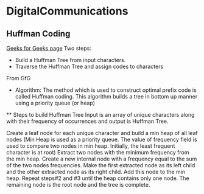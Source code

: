 # DigitalCommunications

## Huffman Coding
[Geeks for Geeks page](https://www.geeksforgeeks.org/dsa/huffman-coding-greedy-algo-3/)
Two steps:
* Build a Huffman Tree from input characters.
* Traverse the Huffman Tree and assign codes to characters


From GfG
* Algorithm:
The method which is used to construct optimal prefix code is called Huffman coding. This algorithm builds a tree in bottom up manner using a priority queue (or heap)

** Steps to build Huffman Tree
Input is an array of unique characters along with their frequency of occurrences and output is Huffman Tree. 

Create a leaf node for each unique character and build a min heap of all leaf nodes (Min Heap is used as a priority queue. The value of frequency field is used to compare two nodes in min heap. Initially, the least frequent character is at root)
Extract two nodes with the minimum frequency from the min heap. 
Create a new internal node with a frequency equal to the sum of the two nodes frequencies. Make the first extracted node as its left child and the other extracted node as its right child. Add this node to the min heap.
Repeat steps#2 and #3 until the heap contains only one node. The remaining node is the root node and the tree is complete.
